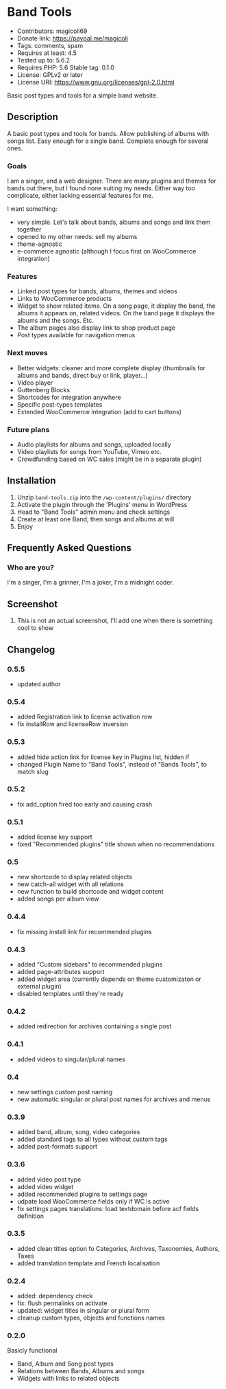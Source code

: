 # Band Tools
* Contributors: magicoli69
* Donate link: https://paypal.me/magicoli
* Tags: comments, spam
* Requires at least: 4.5
* Tested up to: 5.6.2
* Requires PHP: 5.6
Stable tag: 0.1.0
* License: GPLv2 or later
* License URI: https://www.gnu.org/licenses/gpl-2.0.html

Basic post types and tools for a simple band website.

## Description

A basic post types and tools for bands. Allow publishing of albums with songs
list. Easy enough for a single band. Complete enough for several ones.

### Goals

I am a singer, and a web designer. There are many plugins and themes for bands
out there, but I found none suiting my needs. Either way too complicate, either
lacking essential features for me.

I want something:

* very simple. Let's talk about bands, albums and songs and link them together
* opened to my other needs: sell my albums
* theme-agnostic
* e-commerce agnostic (although I focus first on WooCommerce integration)

### Features

* Linked post types for bands, albums, themes and videos
* Links to WooCommerce products
* Widget to show related items. On a song page, it display the band, the albums
  it appears on, related videos. On the band page it displays the albums and the
  songs. Etc.
* The album pages also display link to shop product page
* Post types available for navigation menus

### Next moves

* Better widgets: cleaner and more complete display (thumbnails for albums and bands, direct buy or link, player...)
* Video player
* Guttenberg Blocks
* Shortcodes for integration anywhere
* Specific post-types templates
* Extended WooCommerce integration (add to cart buttons)

### Future plans

* Audio playlists for albums and songs, uploaded locally
* Video playlists for songs from YouTube, Vimeo etc.
* Crowdfunding based on WC sales (might be in a separate plugin)

## Installation

1. Unzip `band-tools.zip` into the `/wp-content/plugins/` directory
2. Activate the plugin through the 'Plugins' menu in WordPress
3. Head to "Band Tools" admin menu and check settings
4. Create at least one Band, then songs and albums at will
5. Enjoy

## Frequently Asked Questions

### Who are you?

I'm a singer, I'm a grinner, I'm a joker, I'm a midnight coder.

## Screenshot

1. This is not an actual screenshot, I'll add one when there is something cool
to show

## Changelog

### 0.5.5
* updated author

### 0.5.4
* added Registration link to license activation row
* fix installRow and licenseRow inversion

### 0.5.3
* added hide action link for license key in Plugins list, hidden if
* changed Plugin Name to "Band Tools", instead of "Bands Tools", to match slug

### 0.5.2
* fix add_option fired too early and causing crash

### 0.5.1
* added license key support
* fixed "Recommended plugins" title shown when no recommendations

### 0.5
* new shortcode to display related objects
* new catch-all widget with all relations
* new function to build shortcode and widget content
* added songs per album view

### 0.4.4
* fix missing install link for recommended plugins

### 0.4.3
* added "Custom sidebars" to recommended plugins
* added page-attributes support
* added widget area (currently depends on theme customizaton or external plugin)
* disabled templates until they're ready

### 0.4.2
* added redirection for archives containing a single post

### 0.4.1
* added videos to singular/plural names

### 0.4
* new settings custom post naming
* new automatic singular or plural post names for archives and menus

### 0.3.9
* added band, album, song, video categories
* added standard tags to all types without custom tags
* added post-formats support

### 0.3.6
* added video post type
* added video widget
* added recommended plugins to settings page
* udpate load WooCommerce fields only if WC is active
* fix settings pages translations: load textdomain before acf fields definition

### 0.3.5
* added clean titles option fo Categories, Archives, Taxonomies, Authors, Taxes
* added translation template and French localisation

### 0.2.4
* added: dependency check
* fix: flush permalinks on activate
* updated: widget titles in singular or plural form
* cleanup custom types, objects and functions names

### 0.2.0
Basicly functional
* Band, Album and Song post types
* Relations between Bands, Albums and songs
* Widgets with links to related objects
